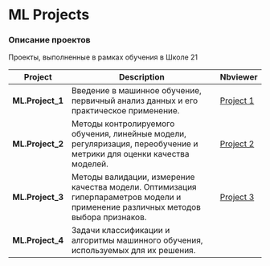 # ML Projects

### Описание проектов

Проекты, выполненные в рамках обучения в Школе 21

| Project          | Description                                                                                                                      |Nbviewer                                                                                                | 
|------------------|----------------------------------------------------------------------------------------------------------------------------------|--------------------------------------------------------------------------------------------------------|
| **ML.Project_1** | Введение в машинное обучение, первичный анализ данных и его практическое применение.                                             |[Project 1](https://nbviewer.org/github/xeocean/ML_Projects/blob/master/ML.Project_1/src/notebook.ipynb)|
| **ML.Project_2** | Методы контролируемого обучения, линейные модели, регуляризация, переобучение и метрики для оценки качества моделей.             |[Project 2](https://nbviewer.org/github/xeocean/ML_Projects/blob/master/ML.Project_2/src/notebook.ipynb)|
| **ML.Project_3** | Методы валидации, измерение качества модели. Оптимизация гиперпараметров модели и применение различных методов выбора признаков. |[Project 3](https://nbviewer.org/github/xeocean/ML_Projects/blob/master/ML.Project_3/src/notebook.ipynb)| 
| **ML.Project_4** | Задачи классификации и алгоритмы машинного обучения, используемых для их решения.                                                |                                                                                                        |


